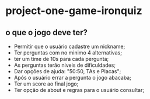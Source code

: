# project-one-game-ironquiz

## o que o jogo deve ter?

- Permitir que o usuário cadastre um nickname;
- Ter perguntas com no minimo 4 alternativas;
- ter um time de 10s para cada pergunta;
- As perguntas terão niveis de dificuldades;
- Dar opções de ajuda: "50:50, TAs e Placas";
- Após o usuário errar a pergunta o jogo abacaba;
- Ter um score ao final jogo;
- Ter opção de about e regras para o usuário consultar;

